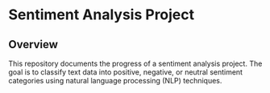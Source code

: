 # Sentiment Analysis Project

## Overview
This repository documents the progress of a sentiment analysis project. The goal is to classify text data into positive, negative, or neutral sentiment categories using natural language processing (NLP) techniques.
